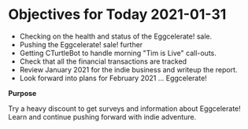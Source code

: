 # Objectives for Today 2021-01-31

- Checking on the health and status of the Eggcelerate! sale.
- Pushing the Eggcelerate! sale! further
- Getting CTurtleBot to handle morning "Tim is Live" call-outs.
- Check that all the financial transactions are tracked
- Review January 2021 for the indie business and writeup the report.
- Look forward into plans for February 2021 ... Eggcelerate!

**Purpose**

Try a heavy discount to get surveys and information about Eggcelerate!
Learn and continue pushing forward with indie adventure.

